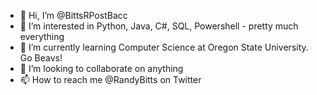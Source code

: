 - 👋 Hi, I’m @BittsRPostBacc
- 👀 I’m interested in Python, Java, C#, SQL, Powershell - pretty much everything
- 🌱 I’m currently learning Computer Science at Oregon State University.  Go Beavs!
- 💞️ I’m looking to collaborate on anything
- 📫 How to reach me @RandyBitts on Twitter

<!---
BittsRPostBacc/BittsRPostBacc is a ✨ special ✨ repository because its `README.md` (this file) appears on your GitHub profile.
You can click the Preview link to take a look at your changes.
--->
